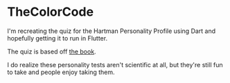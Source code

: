 # TheColorCode
I'm recreating the quiz for the Hartman Personality Profile using Dart and hopefully getting it to run in Flutter.

The quiz is based off [the book](https://books.google.com/books?id=Vj5VO8YK9uAC&q=). 

I do realize these personality tests aren't scientific at all, but they're still fun to take and people enjoy taking them.